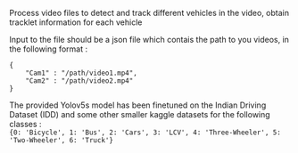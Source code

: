 Process video files to detect and track different vehicles in the video, obtain tracklet information for each vehicle

Input to the file should be a json file which contais the path to you videos, in the following format : 
```
{
    "Cam1" : "/path/video1.mp4",
    "Cam2" : "/path/video2.mp4"
}
```

The provided Yolov5s model has been finetuned on the Indian Driving Dataset (IDD) and some other smaller kaggle datasets for the following classes : \
```{0: 'Bicycle', 1: 'Bus', 2: 'Cars', 3: 'LCV', 4: 'Three-Wheeler', 5: 'Two-Wheeler', 6: 'Truck'}```
